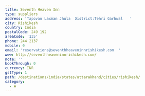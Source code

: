 ```yaml
---
title: Seventh Heaven Inn
type: suppliers
address: 'Tapovan Laxman Jhula  District:Tehri Garhwal   '
city: Rishikesh
country: India
postalCode: 249 192
areaCode: '135'
phone: 244 2137
mobile: 0
email: 'reservations@seventhheaveninnrishikesh.com  '
www: http://seventhheaveninnrishikesh.com/
note: ''
bookThrough: 0
currency: INR
gstType: 1
path: /destinations/india/states/uttarakhand/cities/rishikesh/
category:
  - A
---
```



